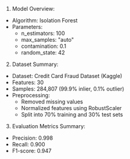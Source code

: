 1. Model Overview:
- Algorithm: Isolation Forest<br>
- Parameters:
  - n_estimators: 100
  - max_samples: "auto"
  - contamination: 0.1
  - random_state: 42

2. Dataset Summary:
- Dataset: Credit Card Fraud Dataset (Kaggle)
- Features: 30
- Samples: 284,807 (99.9% inlier, 0.1% outlier)
- Preprocessing:
  - Removed missing values
  - Normalized features using RobustScaler
  - Split into 70% training and 30% test sets
  
3. Evaluation Metrics Summary:
- Precision: 0.998
- Recall: 0.900
- F1-score: 0.947
